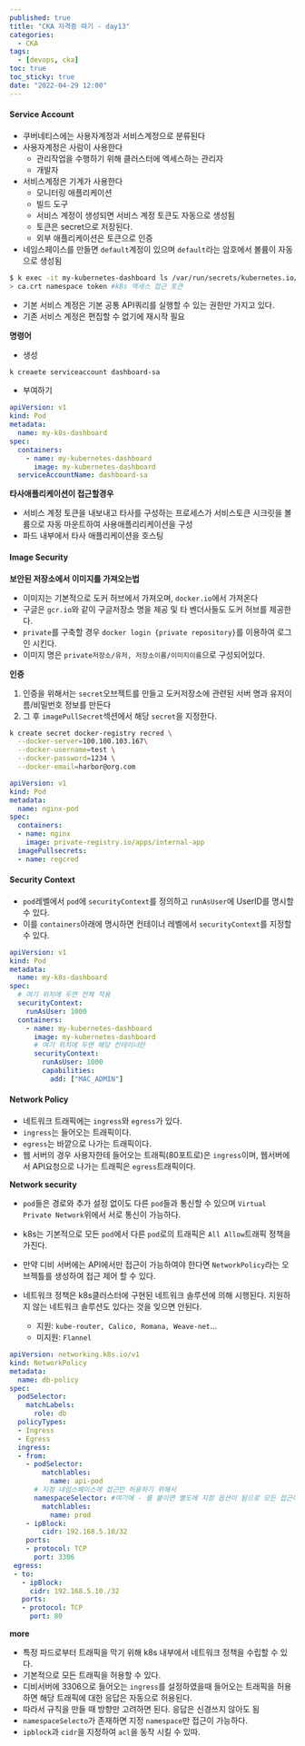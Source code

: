 ```yaml
---
published: true
title: "CKA 자격증 따기 - day13"
categories:
  - CKA
tags:
  - [devops, cka]
toc: true
toc_sticky: true
date: "2022-04-29 12:00"
---
```


#### Service Account

* 쿠버네티스에는 사용자계정과 서비스계정으로 분류된다
* 사용자계정은 사람이 사용한다
  * 관리작업을 수행하기 위해 클러스터에 엑세스하는 관리자
  * 개발자
* 서비스계정은 기계가 사용한다
  * 모니터링 애플리케이션
  * 빌드 도구
  * 서비스 계정이 생성되면 서비스 계정 토큰도 자동으로 생성됨
  * 토큰은 secret으로 저장된다.
  * 외부 애플리케이션은 토큰으로  인증
* 네임스페이스를 만들면 `default`계정이 있으며 `default`라는 암호에서 볼륨이 자동으로 생성됨

```bash
$ k exec -it my-kubernetes-dashboard ls /var/run/secrets/kubernetes.io/serviceaccount
> ca.crt namespace token #k8s 엑세스 접근 토큰
```

* 기본 서비스 계정은 기본 공통 API쿼리를 실행할 수 있는 권한만 가지고 있다.
* 기존 서비스 계정은 편집할 수 없기에 재시작 필요

**명령어**

* 생성

```bash
k creaete serviceaccount dashboard-sa
```

* 부여하기

```yaml
apiVersion: v1
kind: Pod
metadata:
  name: my-k8s-dashboard
spec:
  containers:
    - name: my-kubernetes-dashboard
      image: my-kubernetes-dashboard
  serviceAccountName: dashboard-sa
```



**타사애플리케이션이 접근할경우**

* 서비스 계정 토큰을 내보내고 타사를 구성하는 프로세스가 서비스토큰 시크릿을 볼륨으로 자동 마운트하여 사용애플리리케이션을 구성
* 파드 내부에서 타사 애플리케이션을 호스팅

#### Image Security

**보안된 저장소에서 이미지를 가져오는법**

* 이미지는 기본적으로 도커 허브에서 가져오며, `docker.io`에서 가져온다
* 구글은 `gcr.io`와 같이 구글저장소 명을 제공 및 타 벤더사들도 도커 허브를 제공한다.
* `private`를 구축할 경우 `docker login {private repository}`를 이용하여 로그인 시킨다.
* 이미지 명은 `private저장소/유저, 저장소이름/이미지이름`으로 구성되어있다.

**인증**

1. 인증을 위해서는 `secret`오브젝트를 만들고 도커저장소에 관련된 서버 명과 유저이름/비밀번호 정보를 만든다
2. 그 후 `imagePullSecret`섹션에서 해당 `secret`을 지정한다.

```bash
k create secret docker-registry recred \
  --docker-server=100.100.103.167\
  --docker-username=test \
  --docker-password=1234 \
  --docker-email=harbor@org.com
```

```yaml
apiVersion: v1
kind: Pod
metadata:
  name: nginx-pod
spec:
  containers:
  - name: nginx
    image: private-registry.io/apps/internal-app
  imagePullsecrets:
  - name: regcred
```

#### Security Context

* `pod`레벨에서 `pod`에 `securityContext`를 정의하고 `runAsUser`에 UserID를 명시할 수 있다.
* 이를 `containers`아래에 명시하면 컨테이너 레벨에서 `securityContext`를 지정할 수 있다.

```yaml
apiVersion: v1
kind: Pod
metadata:
  name: my-k8s-dashboard
spec:
  # 여기 위치에 두면 전체 적용
  securityContext:
    runAsUser: 1000
  containers:
    - name: my-kubernetes-dashboard
      image: my-kubernetes-dashboard
      # 여기 위치에 두면 해당 컨테이너만
      securityContext:
        runAsUser: 1000
        capabilities:
          add: ["MAC_ADMIN"]
```

#### Network Policy

* 네트워크 트래픽에는 `ingress`와 `egress`가 있다.
* `ingress`는 들어오는 트래픽이다.
* `egress`는 바깥으로 나가는  트래픽이다.
* 웹 서버의 경우 사용자한테 들어오는 트래픽(80포트로)은 `ingress`이며, 웹서버에서 API요청으로 나가는 트래픽은 `egress`트래픽이다.

**Network security**

* `pod`들은 경로와 추가 설정 없이도 다른 `pod`들과 통신할 수 있으며 `Virtual Private Network`위에서 서로 통신이 가능하다.

* k8s는 기본적으로 모든 `pod`에서 다른 `pod`로의 트래픽은 `All Allow`트래픽 정책을 가진다.
* 만약 디비 서버에는 API에서만 접근이 가능하여야 한다면 `NetworkPolicy`라는 오브젝틀를 생성하여 접근 제어 할 수 있다.
* 네트워크 정책은 k8s클러스터에 구현된 네트워크 솔루션에 의해 시행된다. 지원하지 않는 네트워크 솔루션도 있다는 것을 잊으면 안된다.
  * 지원: `kube-router, Calico, Romana, Weave-net`...
  * 미지원: `Flannel`

```yaml
apiVersion: networking.k8s.io/v1
kind: NetworkPolicy
metadata:
  name: db-policy
spec:
  podSelector:
    matchLabels:
      role: db
  policyTypes:
  - Ingress
  - Egress
  ingress:
  - from:
    - podSelector:
        matchlables:
          name: api-pod
      # 지정 네임스페이스에 접근만 허용하기 위해서
      namespaceSelector: #여기에 - 를 붙이면 별도에 지정 옵션이 됨으로 모든 접근이 허용되게 되버림 OR
        matchlables:
          name: prod
    - ipBlock:
        cidr: 192.168.5.10/32
    ports:
    - protocol: TCP
      port: 3306
 egress:
 - to:
   - ipBlock:
     cidr: 192.168.5.10./32
   ports:
   - protocol: TCP
     port: 80
```

**more**

* 특정 파드로부터 트래픽을 막기 위해 k8s 내부에서 네트워크 정책을 수립할 수 있다.
* 기본적으로 모든 트래픽을 허용할 수 있다.
* 디비서버에 3306으로 들어오는 `ingress`를 설정하였을때 들어오는 트래픽을 허용하면 해당 트래픽에 대한 응답은 자동으로 허용된다.
* 따라서 규칙을 만들 때 방향만 고려하면 된다. 응답은 신경쓰지 않아도 됨
* `namespaceSelecto`가 존재하면 지정 `namespace`만 접근이 가능하다.
* `ipblock`과 `cidr`을 지정하여 `acl`을 동작 시킬 수 있따.

